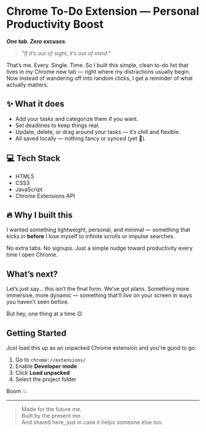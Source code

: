 # Chrome To-Do Extension — Personal Productivity Boost
**_One tab. Zero excuses._**
> *"If it’s out of sight, it’s out of mind."*

That’s me. Every. Single. Time. So I built this simple, clean to-do list that lives in my Chrome new tab — right where my distractions usually begin. Now instead of wandering off into random clicks, I get a reminder of what actually matters.

## ✨ What it does

- Add your tasks and categorize them if you want.
- Set deadlines to keep things real.
- Update, delete, or drag around your tasks — it’s chill and flexible.
- All saved locally — nothing fancy or synced (yet 👀).

## 💻 Tech Stack

- HTML5
- CSS3
- JavaScript
- Chrome Extensions API
  
## 🔥 Why I built this

I wanted something lightweight, personal, and minimal — something that kicks in **before** I lose myself to infinite scrolls or impulse searches.

No extra tabs. No signups. Just a simple nudge toward productivity every time I open Chrome.

##  What’s next?

Let’s just say… this isn’t the final form. We’ve got plans. Something more immersive, more dynamic — something that’ll *live* on your screen in ways you haven’t seen before.

But hey, one thing at a time 😉

##  Getting Started

Just load this up as an unpacked Chrome extension and you're good to go:
1. Go to `chrome://extensions/`
2. Enable **Developer mode**
3. Click **Load unpacked**
4. Select the project folder

Boom 💥

---

> Made for the future me.  
> Built by the present me.  
> And shared here, just in case it helps someone else too.

